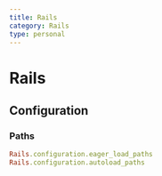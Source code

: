 ```yaml
---
title: Rails
category: Rails
type: personal
---
```


# Rails

## Configuration

### Paths

```ruby
Rails.configuration.eager_load_paths
Rails.configuration.autoload_paths
```
